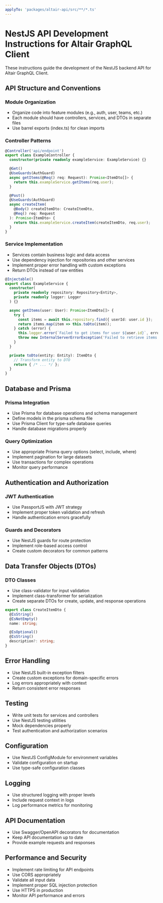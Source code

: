 ```yaml
---
applyTo: 'packages/altair-api/src/**/*.ts'
---
```


# NestJS API Development Instructions for Altair GraphQL Client

These instructions guide the development of the NestJS backend API for Altair GraphQL Client.

## API Structure and Conventions

### Module Organization
- Organize code into feature modules (e.g., auth, user, teams, etc.)
- Each module should have controllers, services, and DTOs in separate files
- Use barrel exports (index.ts) for clean imports

### Controller Patterns
```typescript
@Controller('api/endpoint')
export class ExampleController {
  constructor(private readonly exampleService: ExampleService) {}

  @Get()
  @UseGuards(AuthGuard)
  async getItems(@Req() req: Request): Promise<ItemDto[]> {
    return this.exampleService.getItems(req.user);
  }

  @Post()
  @UseGuards(AuthGuard)
  async createItem(
    @Body() createItemDto: CreateItemDto,
    @Req() req: Request
  ): Promise<ItemDto> {
    return this.exampleService.createItem(createItemDto, req.user);
  }
}
```

### Service Implementation
- Services contain business logic and data access
- Use dependency injection for repositories and other services
- Implement proper error handling with custom exceptions
- Return DTOs instead of raw entities

```typescript
@Injectable()
export class ExampleService {
  constructor(
    private readonly repository: Repository<Entity>,
    private readonly logger: Logger
  ) {}

  async getItems(user: User): Promise<ItemDto[]> {
    try {
      const items = await this.repository.find({ userId: user.id });
      return items.map(item => this.toDto(item));
    } catch (error) {
      this.logger.error(`Failed to get items for user ${user.id}`, error);
      throw new InternalServerErrorException('Failed to retrieve items');
    }
  }

  private toDto(entity: Entity): ItemDto {
    // Transform entity to DTO
    return { /* ... */ };
  }
}
```

## Database and Prisma

### Prisma Integration
- Use Prisma for database operations and schema management
- Define models in the prisma schema file
- Use Prisma Client for type-safe database queries
- Handle database migrations properly

### Query Optimization
- Use appropriate Prisma query options (select, include, where)
- Implement pagination for large datasets
- Use transactions for complex operations
- Monitor query performance

## Authentication and Authorization

### JWT Authentication
- Use PassportJS with JWT strategy
- Implement proper token validation and refresh
- Handle authentication errors gracefully

### Guards and Decorators
- Use NestJS guards for route protection
- Implement role-based access control
- Create custom decorators for common patterns

## Data Transfer Objects (DTOs)

### DTO Classes
- Use class-validator for input validation
- Implement class-transformer for serialization
- Create separate DTOs for create, update, and response operations

```typescript
export class CreateItemDto {
  @IsString()
  @IsNotEmpty()
  name: string;

  @IsOptional()
  @IsString()
  description?: string;
}
```

## Error Handling
- Use NestJS built-in exception filters
- Create custom exceptions for domain-specific errors
- Log errors appropriately with context
- Return consistent error responses

## Testing
- Write unit tests for services and controllers
- Use NestJS testing utilities
- Mock dependencies properly
- Test authentication and authorization scenarios

## Configuration
- Use NestJS ConfigModule for environment variables
- Validate configuration on startup
- Use type-safe configuration classes

## Logging
- Use structured logging with proper levels
- Include request context in logs
- Log performance metrics for monitoring

## API Documentation
- Use Swagger/OpenAPI decorators for documentation
- Keep API documentation up to date
- Provide example requests and responses

## Performance and Security
- Implement rate limiting for API endpoints
- Use CORS appropriately
- Validate all input data
- Implement proper SQL injection protection
- Use HTTPS in production
- Monitor API performance and errors